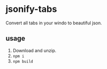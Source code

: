 # jsonify-tabs

Convert all tabs in your windo to beautiful json.

## usage
1. Download and unzip.
2. `npm i`
3. `npm build`
